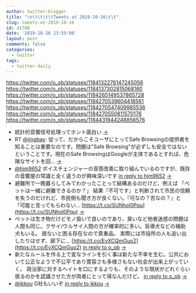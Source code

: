 ```yaml
---
author: twitter-blogger
title: "\n\t\t\t\tTweets at 2019-10-16\t\t"
slug: tweets-at-2019-10-16
id: 41708
date: '2019-10-16 23:59:00'
layout: post
comments: false
categories:
  - twitter
tags:
  - twitter-daily
---
```


https://twitter.com/o_ob/statuses/1184132276147245056 https://twitter.com/o_ob/statuses/1184137302815068160 https://twitter.com/o_ob/statuses/1184265149537865728 https://twitter.com/o_ob/statuses/1184270539604418561 https://twitter.com/o_ob/statuses/1184270547409985536 https://twitter.com/o_ob/statuses/1184270550811570176 https://twitter.com/o_ob/statuses/1184431944248856576  

*   統計的音響信号処理ってホント面白い [->](https://twitter.com/o_ob/statuses/1184132276147245056)
*   RT [@jingbay](https://twitter.com/jingbay): 従って、だからこそユーザにとってSafe Browsingの提供者を知ることは重要なのです。問題は"Safe Browsing"が必ずしも安全ではないということです。現在のSafe BrowsingはGoogleが主体であるとすれば、危険なサイトを回… [->](https://twitter.com/o_ob/statuses/1184137302815068160)
*   [@hjm9652](https://twitter.com/hjm9652) ボイスチェンジャーの音質改善に取り組んでいるのですが、既存の音響屋の常識と全く違うのが興味深いです [in reply to hjm9652](https://twitter.com/hjm9652/statuses/1184220653177540608) [->](https://twitter.com/o_ob/statuses/1184265149537865728)
*   避難所で一晩暮らしてみてわかったことって結構あるのだけど、例えば 「ペットは一緒に避難できるのか？」 結果『不可です』と判断されて市民の信頼を失うのだけれど、市民側も聞き方が良くない。『可なの？否なの？』と「可能と言ってもらわない… [https://t.co/SUNhol0Pqu](https://t.co/SUNhol0Pqu) [->](https://twitter.com/o_ob/statuses/1184270539604418561)
*   ペットは生き物だけどモノ扱いで良いのであり、臭いなど他者迷惑の問題は人間も同じ。クサイ/ウルサイ人間の方が確率的に多い。盲導犬などの補助犬もいる。 居ないと困る存在なので貴重品。 実際には市役所の人も追い出したりはせず、廊下に… [https://t.co/EvXCQmGuo2](https://t.co/EvXCQmGuo2) [in reply to o_ob](https://twitter.com/o_ob/statuses/1184270539604418561) [->](https://twitter.com/o_ob/statuses/1184270547409985536)
*   新たなルールを作る上で変なラインを引く事は新たな不幸を生む。公共において公正なようで不公平であり寛容さも多様さもない社会が出来上がっていく。 政治家に対するヘイトを口にするよりも、そのような現状がどれぐらい居るのかを認識させた方が両者にとって得なんだけど。 [in reply to o_ob](https://twitter.com/o_ob/statuses/1184270547409985536) [->](https://twitter.com/o_ob/statuses/1184270550811570176)
*   [@ikkou](https://twitter.com/ikkou) G社もいいぞ [in reply to ikkou](https://twitter.com/ikkou/statuses/1184417091778007040) [->](https://twitter.com/o_ob/statuses/1184431944248856576)